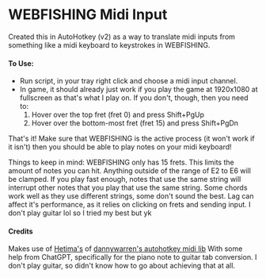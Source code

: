 # WEBFISHING Midi Input
Created this in AutoHotkey (v2) as a way to translate midi inputs from something like a midi keyboard to keystrokes in WEBFISHING.



#### To Use:
- Run script, in your tray right click and choose a midi input channel.
- In game, it should already just work if you play the game at 1920x1080 at fullscreen as that's what I play on. If you don't, though, then you need to:
  1. Hover over the top fret (fret 0) and press Shift+PgUp
  2. Hover over the bottom-most fret (fret 15) and press Shift+PgDn

That's it! Make sure that WEBFISHING is the active process (it won't work if it isn't) then you should be able to play notes on your midi keyboard!

Things to keep in mind:
WEBFISHING only has 15 frets. This limits the amount of notes you can hit. Anything outside of the range of E2 to E6 will be clamped.
If you play fast enough, notes that use the same string will interrupt other notes that you play that use the same string. Some chords work well as they use different strings, some don't sound the best.
Lag can affect it's performance, as it relies on clicking on frets and sending input.
I don't play guitar lol so I tried my best but yk





#### Credits
Makes use of [Hetima's](https://github.com/hetima/AutoHotkey-Midi/tree/master "Hetima's fork") of [dannywarren's autohotkey midi lib](http://https://github.com/dannywarren/AutoHotkey-Midi "dannywarren's autohotkey midi lib")
With some help from ChatGPT, specifically for the piano note to guitar tab conversion. I don't play guitar, so didn't know how to go about achieving that at all.
